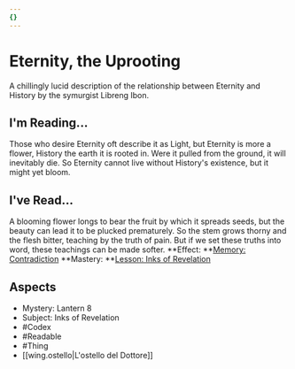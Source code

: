 ```yaml
---
{}
---
```

# Eternity, the Uprooting
A chillingly lucid description of the relationship between Eternity and History by the symurgist Libreng Ibon. 
## I'm Reading...
Those who desire Eternity oft describe it as Light, but Eternity is more a flower, History the earth it is rooted in. Were it pulled from the ground, it will inevitably die. So Eternity cannot live without History's existence, but it might yet bloom.
## I've Read...
A blooming flower longs to bear the fruit by which it spreads seeds, but the beauty can lead it to be plucked prematurely. So the stem grows thorny and the flesh bitter, teaching by the truth of pain. But if we set these truths into word, these teachings can be made softer.
**Effect: **[Memory: Contradiction](https://uadaf.theevilroot.xyz/rowenarium/element/mem.contradiction)
**Mastery: **[Lesson: Inks of Revelation](https://uadaf.theevilroot.xyz/rowenarium/element/x.inksofrevelation)
## Aspects
- Mystery: Lantern 8
- Subject: Inks of Revelation
- #Codex
- #Readable
- #Thing
- [[wing.ostello|L'ostello del Dottore]]
